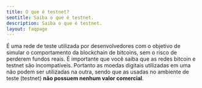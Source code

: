 ```yaml
---
title: O que é testnet?
seotitle: Saiba o que é testnet.
description: Saiba o que é testnet.
layout: faqpage
---
```

É uma rede de teste utilizada por desenvolvedores com o objetivo de simular o comportamento da blockchain de bitcoins, sem o risco de perderem fundos reais. É importante que você saiba que as redes bitcoin e testnet são incompatíveis. Portanto as moedas digitais utilizadas em uma não podem ser utilizadas na outra, sendo que as usadas no ambiente de teste (testnet) **não possuem nenhum valor comercial**.
